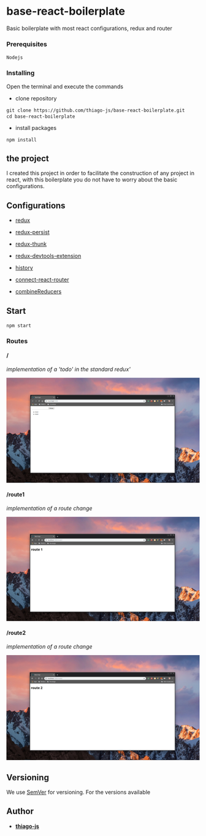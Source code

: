 # base-react-boilerplate

Basic boilerplate with most react configurations, redux and router

### Prerequisites

```
Nodejs
```

### Installing

Open the terminal and execute the commands

- clone repository

```
git clone https://github.com/thiago-js/base-react-boilerplate.git
cd base-react-boilerplate
```

- install packages

```
npm install
```

## the project

I created this project in order to facilitate the construction of any project in react, with this boilerplate you do not have to worry about the basic configurations.

## Configurations

- [redux](https://github.com/reduxjs/redux)
- [redux-persist](https://github.com/rt2zz/redux-persist)
- [redux-thunk](https://github.com/reduxjs/redux-thunk)
- [redux-devtools-extension](https://github.com/zalmoxisus/redux-devtools-extension)

- [history](https://github.com/ReactTraining/history)
- [connect-react-router](https://github.com/supasate/connected-react-router)
- [combineReducers](https://redux.js.org/api/combinereducers)

## Start

```
npm start
```

### Routes

#### /

_implementation of a 'todo' in the standard redux'_

<img src="./config/docs/img/todo.png" />

#### /route1

_implementation of a route change_

<img src="./config/docs/img/route1.png" />

#### /route2

_implementation of a route change_

<img src="./config/docs/img/route2.png" />

## Versioning

We use [SemVer](http://semver.org/) for versioning. For the versions available

## Author

- [**thiago-js**](https://github.com/thiago-js)
